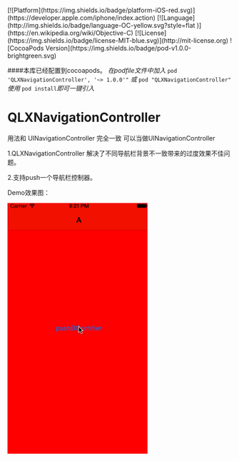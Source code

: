 
<br />
[![Platform](https://img.shields.io/badge/platform-iOS-red.svg)](https://developer.apple.com/iphone/index.action)
[![Language](http://img.shields.io/badge/language-OC-yellow.svg?style=flat
)](https://en.wikipedia.org/wiki/Objective-C)
[![License](https://img.shields.io/badge/license-MIT-blue.svg)](http://mit-license.org)
![CocoaPods Version](https://img.shields.io/badge/pod-v1.0.0-brightgreen.svg)

####本库已经配置到cocoapods。
_在podfile文件中加入_ `pod 'QLXNavigationController', '~> 1.0.0'"` _或_ `pod "QLXNavigationController"`
<br />_使用_ `pod install`_即可一键引入_
# QLXNavigationController
 用法和 UINavigationController 完全一致 可以当做UINavigationController
 
 1.QLXNavigationController 解决了不同导航栏背景不一致带来的过度效果不佳问题。  
 
 2.支持push一个导航栏控制器。

Demo效果图：

![](https://github.com/QiuLiangXiong/QLXNavigationContrller/blob/master/QLXNavigationControllerDemo/QLXNavigationControllerDemo.gif)
